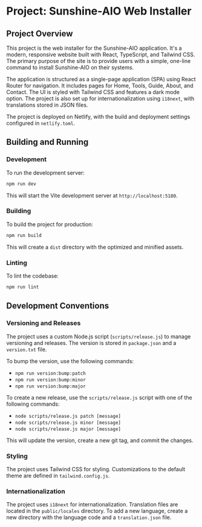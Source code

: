 # Project: Sunshine-AIO Web Installer

## Project Overview

This project is the web installer for the Sunshine-AIO application. It's a modern, responsive website built with React, TypeScript, and Tailwind CSS. The primary purpose of the site is to provide users with a simple, one-line command to install Sunshine-AIO on their systems.

The application is structured as a single-page application (SPA) using React Router for navigation. It includes pages for Home, Tools, Guide, About, and Contact. The UI is styled with Tailwind CSS and features a dark mode option. The project is also set up for internationalization using `i18next`, with translations stored in JSON files.

The project is deployed on Netlify, with the build and deployment settings configured in `netlify.toml`.

## Building and Running

### Development

To run the development server:

```bash
npm run dev
```

This will start the Vite development server at `http://localhost:5180`.

### Building

To build the project for production:

```bash
npm run build
```

This will create a `dist` directory with the optimized and minified assets.

### Linting

To lint the codebase:

```bash
npm run lint
```

## Development Conventions

### Versioning and Releases

The project uses a custom Node.js script (`scripts/release.js`) to manage versioning and releases. The version is stored in `package.json` and a `version.txt` file.

To bump the version, use the following commands:

*   `npm run version:bump:patch`
*   `npm run version:bump:minor`
*   `npm run version:bump:major`

To create a new release, use the `scripts/release.js` script with one of the following commands:

*   `node scripts/release.js patch [message]`
*   `node scripts/release.js minor [message]`
*   `node scripts/release.js major [message]`

This will update the version, create a new git tag, and commit the changes.

### Styling

The project uses Tailwind CSS for styling. Customizations to the default theme are defined in `tailwind.config.js`.

### Internationalization

The project uses `i18next` for internationalization. Translation files are located in the `public/locales` directory. To add a new language, create a new directory with the language code and a `translation.json` file.
